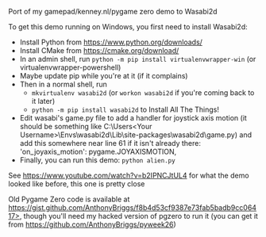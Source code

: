 
Port of my gamepad/kenney.nl/pygame zero demo to Wasabi2d

To get this demo running on Windows, you first need to install Wasabi2d:
 * Install Python from https://www.python.org/downloads/
 * Install CMake from https://cmake.org/download/
 * In an admin shell, run `python -m pip install virtualenvwrapper-win` (or virtualenvwrapper-powershell)
 * Maybe update pip while you're at it (if it complains)
 * Then in a normal shell, run 
      * `mkvirtualenv wasabi2d` (or `workon wasabi2d` if you're coming back to it later)
      * `python -m pip install wasabi2d` to Install All The Things!
 * Edit wasabi's game.py file to add a handler for joystick axis motion (it should be something like
   C:\Users\<Your Username>\Envs\wasabi2d\Lib\site-packages\wasabi2d\game.py)
   and add this somewhere near line 61 if it isn't already there:
        'on_joyaxis_motion': pygame.JOYAXISMOTION,
 * Finally, you can run this demo:
     `python alien.py`

See <https://www.youtube.com/watch?v=b2IPNCJtUL4> for what the demo looked like before, this one is pretty close

Old Pygame Zero code is available at https://gist.github.com/AnthonyBriggs/f8b4d53cf9387e73fab5badb9cc06417>,
though you'll need my hacked version of pgzero to run it (you can get it from <https://github.com/AnthonyBriggs/pyweek26>)
